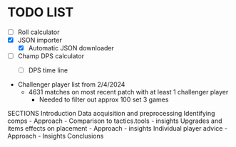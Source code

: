 # TODO LIST
- [ ] Roll calculator
- [x] JSON importer
    - [x] Automatic JSON downloader
- [ ] Champ DPS calculator
    - [ ] DPS time line 


- Challenger player list from 2/4/2024
    - 4631 matches on most recent patch with at least 1 challenger player
        - Needed to filter out approx 100 set 3 games


SECTIONS
Introduction
Data acquisition and preprocessing
Identifying comps
    - Approach
    - Comparison to tactics.tools
    - insights
Upgrades and items effects on placement
    - Approach
    - insights
Individual player advice
    - Approach
    - Insights
Conclusions